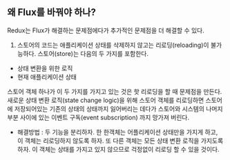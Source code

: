 ## 왜 Flux를 바꿔야 하나?
Redux는 Flux가 해결하는 문제점에다가 추가적인 문제점을 더 해결할 수 있다.

1. 스토어의 코드는 애플리케이션 상태를 삭제하지 않고는 리로딩(reloading)이 불가능하다.
스토어(store)는 다음의 두 가지를 포함한다.
- 상태 변환을 위한 로직
- 현재 애플리케이션 상태

스토어 객체 하나가 이 두 가지를 가지고 있는 것은 핫 리로딩을 할 때 문제점을 만든다.
새로운 상태 변환 로직(state change logic)을 위해 스토어 객체를 리로딩하면 스토어에 저장되어있는 기존의 상태의 상태까지 잃어버리는 데다가
스토어와 시스템의 나머지 부분 사이에 있는 이벤트 구독(event subscription) 까지 망가져 버린다.

- 해결방법 : 두 기능을 분리하자. 한 한객체는 어플리케이션 상태만을 가지게 하고, 이 객체는 리로딩하지 않도록 하자.
             또 다른 객체는 모든 상태 변환 로직을 가지도록 하자. 이 객체는 상태를 가지고 있지 않으므로 걱정없이 리로딩 할 수 있을 것이다.
